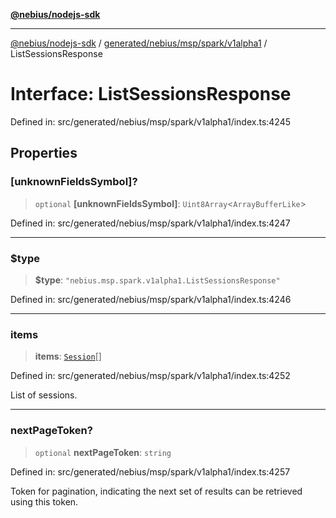 [**@nebius/nodejs-sdk**](../../../../../../README.md)

---

[@nebius/nodejs-sdk](../../../../../../README.md) / [generated/nebius/msp/spark/v1alpha1](../README.md) / ListSessionsResponse

# Interface: ListSessionsResponse

Defined in: src/generated/nebius/msp/spark/v1alpha1/index.ts:4245

## Properties

### \[unknownFieldsSymbol\]?

> `optional` **\[unknownFieldsSymbol\]**: `Uint8Array`\<`ArrayBufferLike`\>

Defined in: src/generated/nebius/msp/spark/v1alpha1/index.ts:4247

---

### $type

> **$type**: `"nebius.msp.spark.v1alpha1.ListSessionsResponse"`

Defined in: src/generated/nebius/msp/spark/v1alpha1/index.ts:4246

---

### items

> **items**: [`Session`](Session.md)[]

Defined in: src/generated/nebius/msp/spark/v1alpha1/index.ts:4252

List of sessions.

---

### nextPageToken?

> `optional` **nextPageToken**: `string`

Defined in: src/generated/nebius/msp/spark/v1alpha1/index.ts:4257

Token for pagination, indicating the next set of results can be retrieved using this token.
